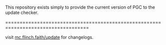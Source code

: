 This repository exists simply to provide the current version of PGC to the update checker.

===================================================================================

visit [mc.flinch.faith/update](https://mc.flinch.faith/update) for changelogs.
